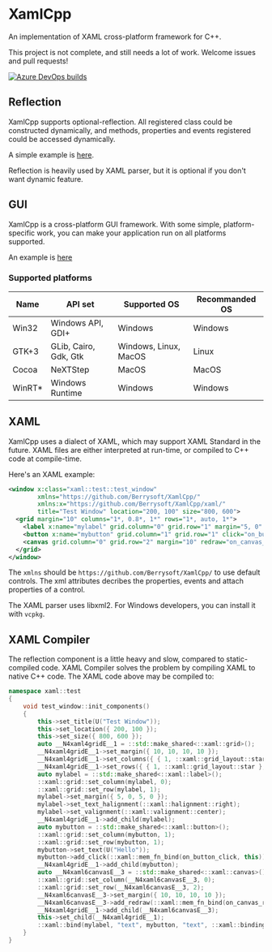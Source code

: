 # XamlCpp
An implementation of XAML cross-platform framework for C++.

This project is not complete, and still needs a lot of work. Welcome issues and pull requests!

[![Azure DevOps builds](https://strawberry-vs.visualstudio.com/XamlCpp/_apis/build/status/Berrysoft.XamlCpp?branch=master)](https://strawberry-vs.visualstudio.com/XamlCpp/_build?definitionId=12)
## Reflection
XamlCpp supports optional-reflection. All registered class could be constructed dynamically, and methods, properties and events registered could be accessed dynamically.

A simple example is [here](./meta/test/main.cpp).

Reflection is heavily used by XAML parser, but it is optional if you don't want dynamic feature.

## GUI
XamlCpp is a cross-platform GUI framework. With some simple, platform-specific work, you can make your application run on all platforms supported.

An example is [here](./ui/test/main.cpp)

### Supported platforms
|Name|API set|Supported OS|Recommanded OS|
|-|-|-|-|
|Win32|Windows API, GDI+|Windows|Windows|
|GTK+3|GLib, Cairo, Gdk, Gtk|Windows, Linux, MacOS|Linux|
|Cocoa|NeXTStep|MacOS|MacOS|
|WinRT*|Windows Runtime|Windows|Windows|

## XAML
XamlCpp uses a dialect of XAML, which may support XAML Standard in the future. XAML files are either interpreted at run-time, or compiled to C++ code at compile-time.

Here's an XAML example:
``` xml
<window x:class="xaml::test::test_window"
        xmlns="https://github.com/Berrysoft/XamlCpp/"
        xmlns:x="https://github.com/Berrysoft/XamlCpp/xaml/"
        title="Test Window" location="200, 100" size="800, 600">
  <grid margin="10" columns="1*, 0.8*, 1*" rows="1*, auto, 1*">
    <label x:name="mylabel" grid.column="0" grid.row="1" margin="5, 0" text_halignment="right" valignment="center" text="{binding text,element=mybutton,mode=one_way}"/>
    <button x:name="mybutton" grid.column="1" grid.row="1" click="on_button_click">Hello</button>
    <canvas grid.column="0" grid.row="2" margin="10" redraw="on_canvas_redraw"/>
  </grid>
</window>
```
The `xmlns` should be `https://github.com/Berrysoft/XamlCpp/` to use default controls. The xml attributes decribes the properties, events and attach properties of a control.

The XAML parser uses libxml2. For Windows developers, you can install it with `vcpkg`.

## XAML Compiler
The reflection component is a little heavy and slow, compared to static-compiled code. XAML Compiler solves the problem by compiling XAML to native C++ code. The XAML code above may be compiled to:

``` c++
namespace xaml::test
{
    void test_window::init_components()
    {
        this->set_title(U("Test Window"));
        this->set_location({ 200, 100 });
        this->set_size({ 800, 600 });
        auto __N4xaml4gridE__1 = ::std::make_shared<::xaml::grid>();
        __N4xaml4gridE__1->set_margin({ 10, 10, 10, 10 });
        __N4xaml4gridE__1->set_columns({ { 1, ::xaml::grid_layout::star }, { 0.8, ::xaml::grid_layout::star }, { 1, ::xaml::grid_layout::star } });
        __N4xaml4gridE__1->set_rows({ { 1, ::xaml::grid_layout::star }, { 0, ::xaml::grid_layout::compact }, { 1, ::xaml::grid_layout::star } });
        auto mylabel = ::std::make_shared<::xaml::label>();
        ::xaml::grid::set_column(mylabel, 0);
        ::xaml::grid::set_row(mylabel, 1);
        mylabel->set_margin({ 5, 0, 5, 0 });
        mylabel->set_text_halignment(::xaml::halignment::right);
        mylabel->set_valignment(::xaml::valignment::center);
        __N4xaml4gridE__1->add_child(mylabel);
        auto mybutton = ::std::make_shared<::xaml::button>();
        ::xaml::grid::set_column(mybutton, 1);
        ::xaml::grid::set_row(mybutton, 1);
        mybutton->set_text(U("Hello"));
        mybutton->add_click(::xaml::mem_fn_bind(on_button_click, this));
        __N4xaml4gridE__1->add_child(mybutton);
        auto __N4xaml6canvasE__3 = ::std::make_shared<::xaml::canvas>();
        ::xaml::grid::set_column(__N4xaml6canvasE__3, 0);
        ::xaml::grid::set_row(__N4xaml6canvasE__3, 2);
        __N4xaml6canvasE__3->set_margin({ 10, 10, 10, 10 });
        __N4xaml6canvasE__3->add_redraw(::xaml::mem_fn_bind(on_canvas_redraw, this));
        __N4xaml4gridE__1->add_child(__N4xaml6canvasE__3);
        this->set_child(__N4xaml4gridE__1);
        ::xaml::bind(mylabel, "text", mybutton, "text", ::xaml::binding_mode::one_way);
    }
}
```
